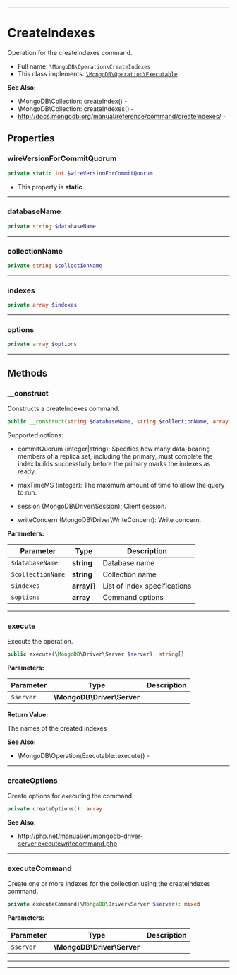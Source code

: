 ***

# CreateIndexes

Operation for the createIndexes command.

* Full name: `\MongoDB\Operation\CreateIndexes`
* This class implements:
  [`\MongoDB\Operation\Executable`](./Executable.md)

**See Also:**

* \MongoDB\Collection::createIndex() -
* \MongoDB\Collection::createIndexes() -
* http://docs.mongodb.org/manual/reference/command/createIndexes/ -

## Properties

### wireVersionForCommitQuorum

```php
private static int $wireVersionForCommitQuorum
```

* This property is **static**.

***

### databaseName

```php
private string $databaseName
```

***

### collectionName

```php
private string $collectionName
```

***

### indexes

```php
private array $indexes
```

***

### options

```php
private array $options
```

***

## Methods

### __construct

Constructs a createIndexes command.

```php
public __construct(string $databaseName, string $collectionName, array[] $indexes, array $options = []): mixed
```

Supported options:

* commitQuorum (integer|string): Specifies how many data-bearing members of a replica set, including the primary, must
  complete the index builds successfully before the primary marks the indexes as ready.

* maxTimeMS (integer): The maximum amount of time to allow the query to run.

* session (MongoDB\Driver\Session): Client session.

* writeConcern (MongoDB\Driver\WriteConcern): Write concern.

**Parameters:**

| Parameter | Type | Description |
|-----------|------|-------------|
| `$databaseName` | **string** | Database name |
| `$collectionName` | **string** | Collection name |
| `$indexes` | **array[]** | List of index specifications |
| `$options` | **array** | Command options |

***

### execute

Execute the operation.

```php
public execute(\MongoDB\Driver\Server $server): string[]
```

**Parameters:**

| Parameter | Type | Description |
|-----------|------|-------------|
| `$server` | **\MongoDB\Driver\Server** |  |

**Return Value:**

The names of the created indexes

**See Also:**

* \MongoDB\Operation\Executable::execute() -

***

### createOptions

Create options for executing the command.

```php
private createOptions(): array
```

**See Also:**

* http://php.net/manual/en/mongodb-driver-server.executewritecommand.php -

***

### executeCommand

Create one or more indexes for the collection using the createIndexes command.

```php
private executeCommand(\MongoDB\Driver\Server $server): mixed
```

**Parameters:**

| Parameter | Type | Description |
|-----------|------|-------------|
| `$server` | **\MongoDB\Driver\Server** |  |

***


***

